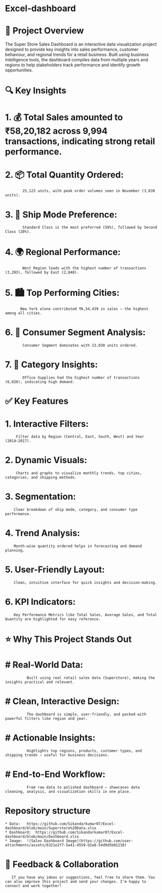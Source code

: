# Excel-dashboard


# 📌 Project Overview
The Super Store Sales Dashboard is an interactive data visualization project designed to provide key insights into sales performance, customer behaviour, and regional trends for a retail business. Built using business intelligence tools, the dashboard compiles data from multiple years and regions to help stakeholders track performance and identify growth opportunities.

# 🔍 Key Insights
   # 1. 💰 Total Sales amounted to ₹58,20,182 across 9,994 transactions, indicating strong retail performance.

   # 2. 📦 Total Quantity Ordered: 
            25,123 units, with peak order volumes seen in November (3,039 units).
   # 3. 🚚 Ship Mode Preference:
            Standard Class is the most preferred (58%), followed by Second Class (20%).
   # 4. 🌍 Regional Performance:
            West Region leads with the highest number of transactions (3,203), followed by East (2,848).
   # 5. 🏙 Top Performing Cities:
           New York alone contributed ₹6,54,439 in sales — the highest among all cities.
   # 6. 👥 Consumer Segment Analysis:
            Consumer Segment dominates with 13,030 units ordered.
   # 7. 📂 Category Insights:
            Office Supplies had the highest number of transactions (6,026), indicating high demand.

# ✅ Key Features
   # 1. Interactive Filters:
         Filter data by Region (Central, East, South, West) and Year (2014–2017).
   # 2. Dynamic Visuals:
         Charts and graphs to visualize monthly trends, top cities, categories, and shipping methods.
   # 3. Segmentation:
        Clear breakdown of ship mode, category, and consumer type performance.
   # 4. Trend Analysis:
        Month-wise quantity ordered helps in forecasting and demand planning.
   # 5. User-Friendly Layout:
        Clean, intuitive interface for quick insights and decision-making.
   # 6. KPI Indicators:
        Key Performance Metrics like Total Sales, Average Sales, and Total Quantity are highlighted for easy reference.

   # ⭐ Why This Project Stands Out

   # #  Real-World Data:
              Built using real retail sales data (Superstore), making the insights practical and relevant.
   # # Clean, Interactive Design:
              The dashboard is simple, user-friendly, and packed with powerful filters like region and year.
   # # Actionable Insights:
              Highlights top regions, products, customer types, and shipping trends — useful for business decisions.
   # # End-to-End Workflow:
              From raw data to polished dashboard — showcases data cleaning, analysis, and visualization skills in one place.

 # Repository structure 
    * Data:   https://github.com/Sikandarkumar07/Excel-dashboard/blob/main/Superstore%20Data.xlsx
    * Dashboard:  https://github.com/Sikandarkumar07/Excel-dashboard/blob/main/Dashboard.xlsx
    * Image:  ![Sales Dashboard Image](https://github.com/user-attachments/assets/6321e2f7-5a41-4559-b5a8-54d9d5b01210)


# 🤝 Feedback & Collaboration
       If you have any ideas or suggestions, feel free to share them. You can also improve this project and send your changes. I'm happy to connect and work together!




